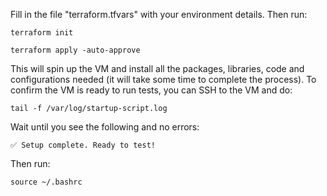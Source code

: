 Fill in the file "terraform.tfvars" with your environment details. Then run:

`terraform init`

`terraform apply -auto-approve`

This will spin up the VM and install all the packages, libraries, code and configurations needed (it will take some time to complete the process). To confirm the VM is ready to run tests, you can SSH to the VM and do:

`tail -f /var/log/startup-script.log`

Wait until you see the following and no errors:

`✅ Setup complete. Ready to test!`

Then run:

`source ~/.bashrc`
